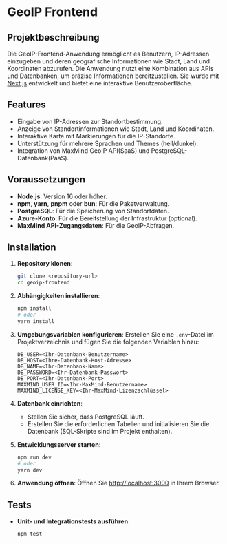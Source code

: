 # GeoIP Frontend

## Projektbeschreibung
Die GeoIP-Frontend-Anwendung ermöglicht es Benutzern, IP-Adressen einzugeben und deren geografische Informationen wie Stadt, Land und Koordinaten abzurufen. Die Anwendung nutzt eine Kombination aus APIs und Datenbanken, um präzise Informationen bereitzustellen. Sie wurde mit [Next.js](https://nextjs.org) entwickelt und bietet eine interaktive Benutzeroberfläche.

## Features
- Eingabe von IP-Adressen zur Standortbestimmung.
- Anzeige von Standortinformationen wie Stadt, Land und Koordinaten.
- Interaktive Karte mit Markierungen für die IP-Standorte.
- Unterstützung für mehrere Sprachen und Themes (hell/dunkel).
- Integration von MaxMind GeoIP API(SaaS) und PostgreSQL-Datenbank(PaaS).

## Voraussetzungen
- **Node.js**: Version 16 oder höher.
- **npm**, **yarn**, **pnpm** oder **bun**: Für die Paketverwaltung.
- **PostgreSQL**: Für die Speicherung von Standortdaten.
- **Azure-Konto**: Für die Bereitstellung der Infrastruktur (optional).
- **MaxMind API-Zugangsdaten**: Für die GeoIP-Abfragen.

## Installation
1. **Repository klonen**:
   ```bash
   git clone <repository-url>
   cd geoip-frontend
   ```

2. **Abhängigkeiten installieren**:
   ```bash
   npm install
   # oder
   yarn install
   ```

3. **Umgebungsvariablen konfigurieren**:
   Erstellen Sie eine `.env`-Datei im Projektverzeichnis und fügen Sie die folgenden Variablen hinzu:
   ```env
   DB_USER=<Ihr-Datenbank-Benutzername>
   DB_HOST=<Ihre-Datenbank-Host-Adresse>
   DB_NAME=<Ihr-Datenbank-Name>
   DB_PASSWORD=<Ihr-Datenbank-Passwort>
   DB_PORT=<Ihr-Datenbank-Port>
   MAXMIND_USER_ID=<Ihr-MaxMind-Benutzername>
   MAXMIND_LICENSE_KEY=<Ihr-MaxMind-Lizenzschlüssel>
   ```

4. **Datenbank einrichten**:
   - Stellen Sie sicher, dass PostgreSQL läuft.
   - Erstellen Sie die erforderlichen Tabellen und initialisieren Sie die Datenbank (SQL-Skripte sind im Projekt enthalten).

5. **Entwicklungsserver starten**:
   ```bash
   npm run dev
   # oder
   yarn dev
   ```

6. **Anwendung öffnen**:
   Öffnen Sie [http://localhost:3000](http://localhost:3000) in Ihrem Browser.

## Tests
- **Unit- und Integrationstests ausführen**:
   ```bash
   npm test
   ```